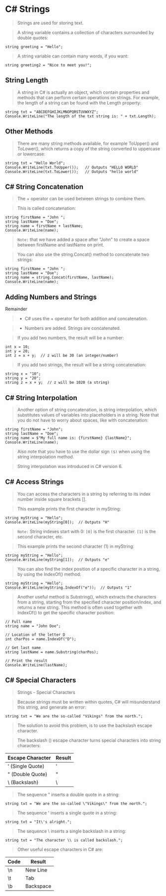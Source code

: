 # C# Strings

> Strings are used for storing text.

> A string variable contains a collection of characters surrounded by double quotes:

```
string greeting = "Hello";
```

> A string variable can contain many words, if you want:

```
string greeting2 = "Nice to meet you!";
```

## String Length

> A string in C# is actually an object, which contain properties and methods that can perform certain operations on strings. For example, the length of a string can be found with the Length property:

```
string txt = "ABCDEFGHIJKLMNOPQRSTUVWXYZ";
Console.WriteLine("The length of the txt string is: " + txt.Length);
```

## Other Methods

> There are many string methods available, for example ToUpper() and ToLower(), which returns a copy of the string converted to uppercase or lowercase:

```
string txt = "Hello World";
Console.WriteLine(txt.ToUpper());   // Outputs "HELLO WORLD"
Console.WriteLine(txt.ToLower());   // Outputs "hello world"
```

## C# String Concatenation

> The + operator can be used between strings to combine them.

> This is called concatenation:

```
string firstName = "John ";
string lastName = "Doe";
string name = firstName + lastName;
Console.WriteLine(name);
```

> `Note:` that we have added a space after "John" to create a space between firstName and lastName on print.

> You can also use the string.Concat() method to concatenate two strings:

```
string firstName = "John ";
string lastName = "Doe";
string name = string.Concat(firstName, lastName);
Console.WriteLine(name);
```

## Adding Numbers and Strings

Remainder
> - C# uses the + operator for both addition and concatenation.

> - Numbers are added. Strings are concatenated.

> If you add two numbers, the result will be a number:

```
int x = 10;
int y = 20;
int z = x + y;  // z will be 30 (an integer/number)
```

> If you add two strings, the result will be a string concatenation:

```
string x = "10";
string y = "20";
string z = x + y;  // z will be 1020 (a string)
```

## C# String Interpolation

> Another option of string concatenation, is string interpolation, which substitutes values of variables into placeholders in a string. Note that you do not have to worry about spaces, like with concatenation:

```
string firstName = "John";
string lastName = "Doe";
string name = $"My full name is: {firstName} {lastName}";
Console.WriteLine(name);
```

> Also note that you have to use the dollar sign `($)` when using the string interpolation method.

> String interpolation was introduced in C# version 6.

## C# Access Strings

> You can access the characters in a string by referring to its index number inside square brackets [].

> This example prints the first character in myString:

```
string myString = "Hello";
Console.WriteLine(myString[0]);  // Outputs "H"
```

> `Note:` String indexes start with 0: `[0]` is the first character. `[1]` is the second character, etc.

> This example prints the second character (1) in myString:

```
string myString = "Hello";
Console.WriteLine(myString[1]);  // Outputs "e"
```

> You can also find the index position of a specific character in a string, by using the IndexOf() method:

```
string myString = "Hello";
Console.WriteLine(myString.IndexOf("e"));  // Outputs "1"
```

> Another useful method is Substring(), which extracts the characters from a string, starting from the specified character position/index, and returns a new string. This method is often used together with IndexOf() to get the specific character position:

```
// Full name
string name = "John Doe";

// Location of the letter D
int charPos = name.IndexOf("D");

// Get last name
string lastName = name.Substring(charPos);

// Print the result
Console.WriteLine(lastName);
```

## C# Special Characters

> Strings - Special Characters

> Because strings must be written within quotes, C# will misunderstand this string, and generate an error:

```
string txt = "We are the so-called "Vikings" from the north.";
```

> The solution to avoid this problem, is to use the backslash escape character.

> The backslash (\) escape character turns special characters into string characters:

| Escape Character    | Result |
| -------- | ------- |
| \' (Single Quote)  | '   |
| \" (Double Quote) |  "   |
| \\ (Backslash)    | \  |

> The sequence \"  inserts a double quote in a string:

```
string txt = "We are the so-called \"Vikings\" from the north.";
```

> The sequence \'  inserts a single quote in a string:

```
string txt = "It\'s alright.";
```

> The sequence \\  inserts a single backslash in a string:

```
string txt = "The character \\ is called backslash.";
```

> Other useful escape characters in C# are:


| Code    | Result |
| -------- | ------- |
| \n  | New Line |
| \t |  Tab |
| \b    | 	Backspace |